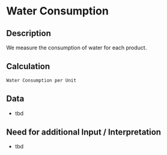 # Water Consumption

## Description
We measure the consumption of water for each product.

## Calculation
`Water Consumption per Unit`

## Data
* tbd

## Need for additional Input / Interpretation
* tbd
